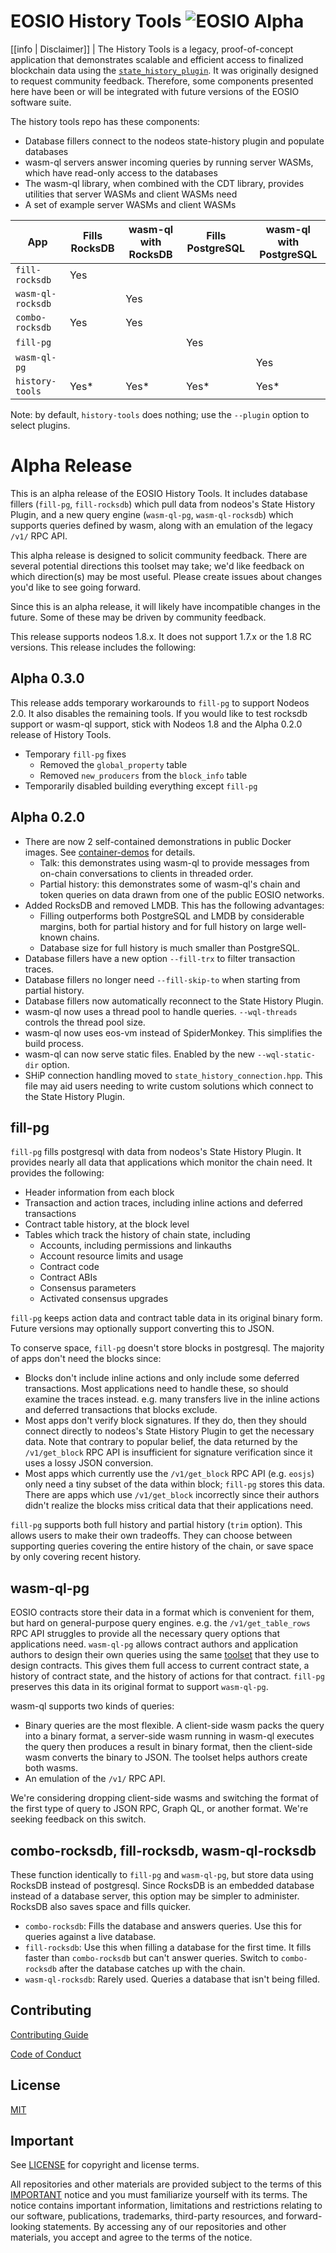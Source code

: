 # EOSIO History Tools ![EOSIO Alpha](https://img.shields.io/badge/EOSIO-Alpha-blue.svg)

[[info | Disclaimer]]
| The History Tools is a legacy, proof-of-concept application that demonstrates scalable and efficient access to finalized blockchain data using the [`state_history_plugin`](https://developers.eos.io/manuals/eos/latest/nodeos/plugins/state_history_plugin/index). It was originally designed to request community feedback. Therefore, some components presented here have been or will be integrated with future versions of the EOSIO software suite.

The history tools repo has these components:

* Database fillers connect to the nodeos state-history plugin and populate databases
* wasm-ql servers answer incoming queries by running server WASMs, which have read-only access to the databases
* The wasm-ql library, when combined with the CDT library, provides utilities that server WASMs and client WASMs need
* A set of example server WASMs and client WASMs

| App               | Fills RocksDB | wasm-ql with RocksDB       | Fills PostgreSQL | wasm-ql with PostgreSQL |
| ----------------- | ------------- | -------------------------- | ---------------- | ---------------- |
| `fill-rocksdb`    | Yes           |                            |                  |                  |        
| `wasm-ql-rocksdb` |               | Yes                        |                  |                  |            
| `combo-rocksdb`   | Yes           | Yes                        |                  |                  |            
| `fill-pg`         |               |                            | Yes              |                  |        
| `wasm-ql-pg`      |               |                            |                  | Yes              |            
| `history-tools`   | Yes*          | Yes*                       | Yes*             | Yes*             |            

Note: by default, `history-tools` does nothing; use the `--plugin` option to select plugins.

# Alpha Release

This is an alpha release of the EOSIO History Tools. It includes database fillers
(`fill-pg`, `fill-rocksdb`) which pull data from nodeos's State History Plugin, and a new
query engine (`wasm-ql-pg`, `wasm-ql-rocksdb`) which supports queries defined by wasm, along
with an emulation of the legacy `/v1/` RPC API.

This alpha release is designed to solicit community feedback. There are several potential
directions this toolset may take; we'd like feedback on which direction(s) may be most
useful. Please create issues about changes you'd like to see going forward.

Since this is an alpha release, it will likely have incompatible changes in the
future. Some of these may be driven by community feedback.

This release supports nodeos 1.8.x. It does not support 1.7.x or the 1.8 RC versions. This release
includes the following:

## Alpha 0.3.0

This release adds temporary workarounds to `fill-pg` to support Nodeos 2.0. It also disables the remaining tools. If you would
like to test rocksdb support or wasm-ql support, stick with Nodeos 1.8 and the Alpha 0.2.0 release of History Tools.

* Temporary `fill-pg` fixes
  * Removed the `global_property` table
  * Removed `new_producers` from the `block_info` table
* Temporarily disabled building everything except `fill-pg`

## Alpha 0.2.0

* There are now 2 self-contained demonstrations in public Docker images. See [container-demos](doc/container-demos.md) for details.
  * Talk: this demonstrates using wasm-ql to provide messages from on-chain conversations to clients in threaded order.
  * Partial history: this demonstrates some of wasm-ql's chain and token queries on data drawn from one of the public EOSIO networks.
* Added RocksDB and removed LMDB. This has the following advantages:
  * Filling outperforms both PostgreSQL and LMDB by considerable margins, both for partial history
    and for full history on large well-known chains.
  * Database size for full history is much smaller than PostgreSQL.
* Database fillers have a new option `--fill-trx` to filter transaction traces.
* Database fillers no longer need `--fill-skip-to` when starting from partial history.
* Database fillers now automatically reconnect to the State History Plugin.
* wasm-ql now uses a thread pool to handle queries. `--wql-threads` controls the thread pool size.
* wasm-ql now uses eos-vm instead of SpiderMonkey. This simplifies the build process.
* wasm-ql can now serve static files. Enabled by the new `--wql-static-dir` option.
* SHiP connection handling moved to `state_history_connection.hpp`. This file may aid users needing
  to write custom solutions which connect to the State History Plugin.

## fill-pg

`fill-pg` fills postgresql with data from nodeos's State History Plugin. It provides nearly all
data that applications which monitor the chain need. It provides the following:

* Header information from each block
* Transaction and action traces, including inline actions and deferred transactions
* Contract table history, at the block level
* Tables which track the history of chain state, including
  * Accounts, including permissions and linkauths
  * Account resource limits and usage
  * Contract code
  * Contract ABIs
  * Consensus parameters
  * Activated consensus upgrades

`fill-pg` keeps action data and contract table data in its original binary form. Future versions
may optionally support converting this to JSON.

To conserve space, `fill-pg` doesn't store blocks in postgresql. The majority of apps
don't need the blocks since:

* Blocks don't include inline actions and only include some deferred transactions. Most
  applications need to handle these, so should examine the traces instead. e.g. many transfers
  live in the inline actions and deferred transactions that blocks exclude.
* Most apps don't verify block signatures. If they do, then they should connect directly to
  nodeos's State History Plugin to get the necessary data. Note that contrary to
  popular belief, the data returned by the `/v1/get_block` RPC API is insufficient for
  signature verification since it uses a lossy JSON conversion.
* Most apps which currently use the `/v1/get_block` RPC API (e.g. `eosjs`) only need a tiny
  subset of the data within block; `fill-pg` stores this data. There are apps which use
  `/v1/get_block` incorrectly since their authors didn't realize the blocks miss
  critical data that their applications need.

`fill-pg` supports both full history and partial history (`trim` option). This allows users
to make their own tradeoffs. They can choose between supporting queries covering the entire
history of the chain, or save space by only covering recent history.

## wasm-ql-pg

EOSIO contracts store their data in a format which is convenient for them, but hard
on general-purpose query engines. e.g. the `/v1/get_table_rows` RPC API struggles to provide 
all the necessary query options that applications need. `wasm-ql-pg` allows contract authors
and application authors to design their own queries using the same 
[toolset](https://github.com/EOSIO/eosio.cdt) that they use to design contracts. This
gives them full access to current contract state, a history of contract state, and the
history of actions for that contract. `fill-pg` preserves this data in its original
format to support `wasm-ql-pg`.

wasm-ql supports two kinds of queries:
* Binary queries are the most flexible. A client-side wasm packs the query into a binary
  format, a server-side wasm running in wasm-ql executes the query then produces a result
  in binary format, then the client-side wasm converts the binary to JSON. The toolset
  helps authors create both wasms.
* An emulation of the `/v1/` RPC API.

We're considering dropping client-side wasms and switching the format of the first type
of query to JSON RPC, Graph QL, or another format. We're seeking feedback on this switch.

## combo-rocksdb, fill-rocksdb, wasm-ql-rocksdb

These function identically to `fill-pg` and `wasm-ql-pg`, but store data using RocksDB
instead of postgresql. Since RocksDB is an embedded database instead of a database server,
this option may be simpler to administer. RocksDB also saves space and fills quicker.

* `combo-rocksdb`: Fills the database and answers queries. Use this for queries against a live database.
* `fill-rocksdb`: Use this when filling a database for the first time. It fills faster
   than `combo-rocksdb` but can't answer queries. Switch to `combo-rocksdb` after the database
   catches up with the chain.
* `wasm-ql-rocksdb`: Rarely used. Queries a database that isn't being filled.

## Contributing

[Contributing Guide](./CONTRIBUTING.md)

[Code of Conduct](./CONTRIBUTING.md#conduct)

## License

[MIT](./LICENSE)

## Important

See [LICENSE](LICENSE) for copyright and license terms.

All repositories and other materials are provided subject to the terms of this [IMPORTANT](important.md) notice and you must familiarize yourself with its terms.  The notice contains important information, limitations and restrictions relating to our software, publications, trademarks, third-party resources, and forward-looking statements.  By accessing any of our repositories and other materials, you accept and agree to the terms of the notice.
